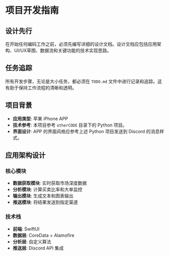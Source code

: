 # 项目开发指南

## 设计先行

在开始任何编码工作之前，必须先编写详细的设计文档。设计文档应包括应用架构、UI/UX草图、数据流和关键功能的技术实现思路。

## 任务追踪

所有开发步骤，无论是大小任务，都必须在 `TODO.md` 文件中进行记录和追踪。这有助于保持工作流程的清晰和透明。

## 项目背景

- **应用类型**: 苹果 iPhone APP
- **技术参考**: 本项目参考 `otherCODE` 目录下的 Python 项目。
- **界面设计**: APP 的界面风格应参考上述 Python 项目发送到 Discord 的消息样式。

## 应用架构设计

### 核心模块
- **数据获取模块**: 实时获取市场深度数据
- **分析模块**: 计算买卖比率和大单监控
- **输出模块**: 生成文本和图表输出
- **推送模块**: 将结果发送到指定渠道

### 技术栈
- **前端**: SwiftUI
- **数据层**: CoreData + Alamofire
- **分析层**: 自定义算法
- **推送层**: Discord API 集成